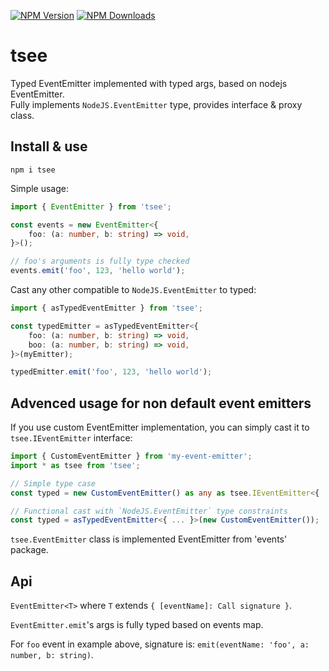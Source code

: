 [![NPM Version](https://badge.fury.io/js/tsee.svg?style=flat)](https://www.npmjs.com/package/tsee) [![NPM Downloads](https://img.shields.io/npm/dw/tsee)](https://www.npmjs.com/package/tsee)

# tsee

Typed EventEmitter implemented with typed args, based on nodejs EventEmitter.  
Fully implements `NodeJS.EventEmitter` type, provides interface & proxy class.

## Install & use

```
npm i tsee
```

Simple usage:
```ts
import { EventEmitter } from 'tsee';

const events = new EventEmitter<{
    foo: (a: number, b: string) => void,
}>();

// foo's arguments is fully type checked
events.emit('foo', 123, 'hello world');
```

Cast any other compatible to `NodeJS.EventEmitter` to typed:
```ts
import { asTypedEventEmitter } from 'tsee';

const typedEmitter = asTypedEventEmitter<{
    foo: (a: number, b: string) => void,
    boo: (a: number, b: string) => void,
}>(myEmitter);

typedEmitter.emit('foo', 123, 'hello world');
```

## Advenced usage for non default event emitters

If you use custom EventEmitter implementation, you can simply cast it to `tsee.IEventEmitter` interface:

```ts
import { CustomEventEmitter } from 'my-event-emitter';
import * as tsee from 'tsee';

// Simple type case
const typed = new CustomEventEmitter() as any as tsee.IEventEmitter<{ ... }>;

// Functional cast with `NodeJS.EventEmitter` type constraints
const typed = asTypedEventEmitter<{ ... }>(new CustomEventEmitter());

```

`tsee.EventEmitter` class is implemented EventEmitter from 'events' package.

## Api

`EventEmitter<T>` where `T` extends `{ [eventName]: Call signature }`.

`EventEmitter.emit`'s args is fully typed based on events map.

For `foo` event in example above, signature is: `emit(eventName: 'foo', a: number, b: string)`.
